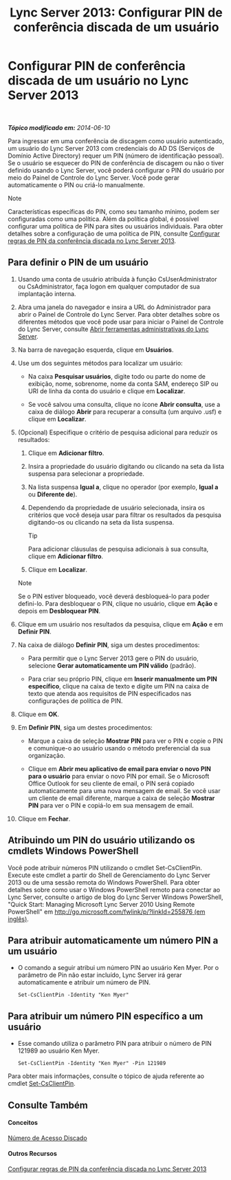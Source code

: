 ﻿---
title: 'Lync Server 2013: Configurar PIN de conferência discada de um usuário'
TOCTitle: Configurar PIN de conferência discada de um usuário
ms:assetid: 4252b5a5-4267-4513-b18e-0253a8d66f72
ms:mtpsurl: https://technet.microsoft.com/pt-br/library/Gg520985(v=OCS.15)
ms:contentKeyID: 49306527
ms.date: 05/19/2016
mtps_version: v=OCS.15
ms.translationtype: HT
---

# Configurar PIN de conferência discada de um usuário no Lync Server 2013

 

_**Tópico modificado em:** 2014-06-10_

Para ingressar em uma conferência de discagem como usuário autenticado, um usuário do Lync Server 2013 com credenciais do AD DS (Serviços de Domínio Active Directory) requer um PIN (número de identificação pessoal). Se o usuário se esquecer do PIN de conferência de discagem ou não o tiver definido usando o Lync Server, você poderá configurar o PIN do usuário por meio do Painel de Controle do Lync Server. Você pode gerar automaticamente o PIN ou criá-lo manualmente.

> [!note]  
> Características específicas do PIN, como seu tamanho mínimo, podem ser configuradas como uma política. Além da política global, é possível configurar uma política de PIN para sites ou usuários individuais. Para obter detalhes sobre a configuração de uma política de PIN, consulte <a href="lync-server-2013-configure-dial-in-conferencing-personal-identification-number-pin-rules.md">Configurar regras de PIN da conferência discada no Lync Server 2013</a>.

## Para definir o PIN de um usuário

1.  Usando uma conta de usuário atribuída à função CsUserAdministrator ou CsAdministrator, faça logon em qualquer computador de sua implantação interna.

2.  Abra uma janela do navegador e insira a URL do Administrador para abrir o Painel de Controle do Lync Server. Para obter detalhes sobre os diferentes métodos que você pode usar para iniciar o Painel de Controle do Lync Server, consulte [Abrir ferramentas administrativas do Lync Server](lync-server-2013-open-lync-server-administrative-tools.md).

3.  Na barra de navegação esquerda, clique em **Usuários**.

4.  Use um dos seguintes métodos para localizar um usuário:
    
      - Na caixa **Pesquisar usuários**, digite todo ou parte do nome de exibição, nome, sobrenome, nome da conta SAM, endereço SIP ou URI de linha da conta do usuário e clique em **Localizar**.
    
      - Se você salvou uma consulta, clique no ícone **Abrir consulta**, use a caixa de diálogo **Abrir** para recuperar a consulta (um arquivo .usf) e clique em **Localizar**.

5.  (Opcional) Especifique o critério de pesquisa adicional para reduzir os resultados:
    
    1.  Clique em **Adicionar filtro**.
    
    2.  Insira a propriedade do usuário digitando ou clicando na seta da lista suspensa para selecionar a propriedade.
    
    3.  Na lista suspensa **Igual a**, clique no operador (por exemplo, **Igual a** ou **Diferente de**).
    
    4.  Dependendo da propriedade de usuário selecionada, insira os critérios que você deseja usar para filtrar os resultados da pesquisa digitando-os ou clicando na seta da lista suspensa.
        

        > [!TIP]
        > Para adicionar cláusulas de pesquisa adicionais à sua consulta, clique em <STRONG>Adicionar filtro</STRONG>.

    
    5.  Clique em **Localizar**.
    
    > [!note]  
    > Se o PIN estiver bloqueado, você deverá desbloqueá-lo para poder defini-lo. Para desbloquear o PIN, clique no usuário, clique em <strong>Ação</strong> e depois em <strong>Desbloquear PIN</strong>.

6.  Clique em um usuário nos resultados da pesquisa, clique em **Ação** e em **Definir PIN**.

7.  Na caixa de diálogo **Definir PIN**, siga um destes procedimentos:
    
      - Para permitir que o Lync Server 2013 gere o PIN do usuário, selecione **Gerar automaticamente um PIN válido** (padrão).
    
      - Para criar seu próprio PIN, clique em **Inserir manualmente um PIN específico**, clique na caixa de texto e digite um PIN na caixa de texto que atenda aos requisitos de PIN especificados nas configurações de política de PIN.

8.  Clique em **OK**.

9.  Em **Definir PIN**, siga um destes procedimentos:
    
      - Marque a caixa de seleção **Mostrar PIN** para ver o PIN e copie o PIN e comunique-o ao usuário usando o método preferencial da sua organização.
    
      - Clique em **Abrir meu aplicativo de email para enviar o novo PIN para o usuário** para enviar o novo PIN por email. Se o Microsoft Office Outlook for seu cliente de email, o PIN será copiado automaticamente para uma nova mensagem de email. Se você usar um cliente de email diferente, marque a caixa de seleção **Mostrar PIN** para ver o PIN e copiá-lo em sua mensagem de email.

10. Clique em **Fechar**.

## Atribuindo um PIN do usuário utilizando os cmdlets Windows PowerShell

Você pode atribuir números PIN utilizando o cmdlet Set-CsClientPin. Execute este cmdlet a partir do Shell de Gerenciamento do Lync Server 2013 ou de uma sessão remota do Windows PowerShell. Para obter detalhes sobre como usar o Windows PowerShell remoto para conectar ao Lync Server, consulte o artigo de blog do Lync Server Windows PowerShell, "Quick Start: Managing Microsoft Lync Server 2010 Using Remote PowerShell" em [http://go.microsoft.com/fwlink/p/?linkId=255876 (em inglês)](http://go.microsoft.com/fwlink/p/?linkid=255876).

## Para atribuir automaticamente um número PIN a um usuário

  - O comando a seguir atribui um número PIN ao usuário Ken Myer. Por o parâmetro de Pin não estar incluído, Lync Server irá gerar automaticamente e atribuir um número de PIN.
    
        Set-CsClientPin -Identity "Ken Myer" 

## Para atribuir um número PIN específico a um usuário

  - Esse comando utiliza o parâmetro PIN para atribuir o número de PIN 121989 ao usuário Ken Myer.
    
        Set-CsClientPin -Identity "Ken Myer" -Pin 121989

Para obter mais informações, consulte o tópico de ajuda referente ao cmdlet [Set-CsClientPin](https://docs.microsoft.com/en-us/powershell/module/skype/Set-CsClientPin).

## Consulte Também

#### Conceitos

[Número de Acesso Discado](https://technet.microsoft.com/pt-br/library/gg133674\(v=ocs.15\))  

#### Outros Recursos

[Configurar regras de PIN da conferência discada no Lync Server 2013](lync-server-2013-configure-dial-in-conferencing-personal-identification-number-pin-rules.md)

